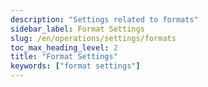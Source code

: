 ```yaml
---
description: "Settings related to formats"
sidebar_label: Format Settings
slug: /en/operations/settings/formats
toc_max_heading_level: 2
title: "Format Settings"
keywords: ["format settings"]
---
```


<!--Do not edit – this file is autogenerated-->
